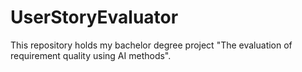 # UserStoryEvaluator  
This repository holds my bachelor degree project "The evaluation of requirement quality using AI methods".
